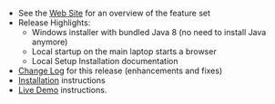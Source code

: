- See the [Web Site](https://jflamy.github.io/owlcms4/#!index.md#Features) for an overview of the feature set
- Release Highlights:
  - Windows installer with bundled Java 8 (no need to install Java anymore)
  - Local startup on the main laptop starts a browser
  - Local Setup Installation documentation
- [Change Log](https://github.com/jflamy/owlcms4/milestone/29?closed=1) for this release (enhancements and fixes)
- [Installation](https://jflamy.github.io/owlcms4/#!index.md#Installation) instructions
- [Live Demo](https://jflamy.github.io/owlcms4/#!index.md#Demo) instructions.

